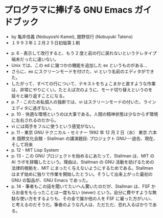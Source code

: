 # プログラマに捧げる GNU Emacs ガイドブック

- by 亀井信義 (Nobuyoshi Kamei), 舘野信行 (Nobuyuki Tateno)
- １９９３年１２月２５日初版第１刷

<!-- -->

- p. 6 - 表示して改行すると、もう 2 度と前の行に戻れないというテレタイプ端末だったに違いない。
- Unix では、この ed に幾つかの機能を追加した ex というものがある...
- さらに、ex にスクリーンモードを付けた、vi という名前のエディタができた。
- したがって、すべての行について、テキストをちょこまかと直すような作業は、非常にやりにくい。たとえば次のように、モード切り替えというのを延々と繰り返すことになる。
- p. 7 - このため私個人の独断では、vi はスクリーンモードの付いた、ラインエディタに過ぎない。
- p. 10 - 快適な環境というのは大事である。人間の精神状態は少なからず環境に左右されるのだから。
- vi には両手をフルに使うという感覚がない。
- p. 11 - 東京 GNU テクニカル・セミナー 1992 年 12 月 2 日（水） 東京 六本木 国際文化会館 - Stallman の講演題目: プロジェクト GNU---過去、現在、そして将来
- p. 12 - MIT Lisp System
- p. 13 - この GNU プロジェクトを始めるにあたって、Stallman は、MIT の AI ラボを辞職したという。理由は、Stallman の GNU 活動を妨げるための法律的根拠を、MIT にまったく与えないようにするためである。Stallman はまず始めに独りで作業を開始したとうい。そうして出来上がった最初の GNU の製品が、GNU Emacs であった。
- p. 14 - 筆者もこの話を聞いてたいへん驚いたのだが、Stallman は、FSF からお金をもらったことは一度もない (never) という。自分に費やすような無駄な使い方をするよりも、その金で誰か他の人を FSF に雇った方がいい、と考えるのだそうだ。筆者のような凡人は、ただただ、恐れ入るばかりである。

